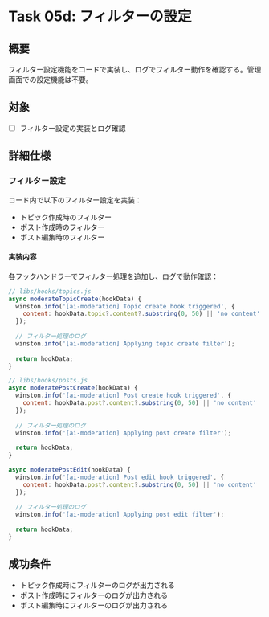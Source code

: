 # Task 05d: フィルターの設定

## 概要

フィルター設定機能をコードで実装し、ログでフィルター動作を確認する。管理画面での設定機能は不要。

## 対象

- [ ] フィルター設定の実装とログ確認

## 詳細仕様

### フィルター設定

コード内で以下のフィルター設定を実装：
- トピック作成時のフィルター
- ポスト作成時のフィルター  
- ポスト編集時のフィルター

#### 実装内容

各フックハンドラーでフィルター処理を追加し、ログで動作確認：

```javascript
// libs/hooks/topics.js
async moderateTopicCreate(hookData) {
  winston.info('[ai-moderation] Topic create hook triggered', {
    content: hookData.topic?.content?.substring(0, 50) || 'no content'
  });
  
  // フィルター処理のログ
  winston.info('[ai-moderation] Applying topic create filter');
  
  return hookData;
}
```

```javascript
// libs/hooks/posts.js  
async moderatePostCreate(hookData) {
  winston.info('[ai-moderation] Post create hook triggered', {
    content: hookData.post?.content?.substring(0, 50) || 'no content'
  });
  
  // フィルター処理のログ
  winston.info('[ai-moderation] Applying post create filter');
  
  return hookData;
}

async moderatePostEdit(hookData) {
  winston.info('[ai-moderation] Post edit hook triggered', {
    content: hookData.post?.content?.substring(0, 50) || 'no content'
  });
  
  // フィルター処理のログ
  winston.info('[ai-moderation] Applying post edit filter');
  
  return hookData;
}
```

## 成功条件

- トピック作成時にフィルターのログが出力される
- ポスト作成時にフィルターのログが出力される
- ポスト編集時にフィルターのログが出力される